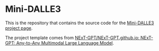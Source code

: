 # Mini-DALLE3
This is the repository that contains the source code for the [Mini-DALLE3 project page](https://minidalle3.github.io/).



The project template comes from [NExT-GPT/NExT-GPT.github.io: NExT-GPT: Any-to-Any Multimodal Large Language Model](https://github.com/NExT-GPT/NExT-GPT.github.io).

